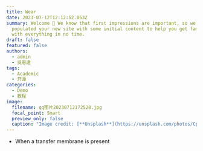 ```yaml
---
title: Wear
date: 2023-07-12T12:12:52.053Z
summary: Welcome 👋 We know that first impressions are important, so we've
  populated your new site with some initial content to help you get familiar
  with everything in no time.
draft: false
featured: false
authors:
  - admin
  - 吳恩達
tags:
  - Academic
  - 开源
categories:
  - Demo
  - 教程
image:
  filename: qq图片20230712172528.jpg
  focal_point: Smart
  preview_only: false
  caption: "Image credit: [**Unsplash**](https://unsplash.com/photos/CpkOjOcXdUY)"
---
```

<!--StartFragment-->

* When a transfer membrane is present



<!--EndFragment-->